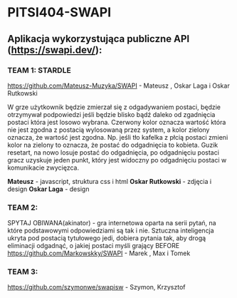 # PITSI404-SWAPI

## Aplikacja wykorzystująca publiczne API (https://swapi.dev/):

### TEAM 1: **STARDLE**
https://github.com/Mateusz-Muzyka/SWAPI - Mateusz , Oskar Laga i Oskar Rutkowski


W grze użytkownik będzie zmierzał się z odgadywaniem postaci, będzie otrzymywał podpowiedzi jeśli będzie blisko bądź daleko od zgadnięcia postaci która jest losowo wybrana. Czerwony kolor oznacza wartość która nie jest zgodna z postacią wylosowaną przez system, a kolor zielony oznacza, że wartość jest zgodna. Np. jeśli tło kafelka z płcią postaci zmieni kolor na zielony to oznacza, że postać do odgadnięcia to kobieta. Guzik resetart, na nowo losuje postać do odgadnięcia, po odgadnięciu postaci gracz uzyskuje jeden punkt, który jest widoczny po odgadnięciu postaci w komunikacie zwycięzca.

**Mateusz** - javascript, struktura css i html
**Oskar Rutkowski** - zdjęcia i design
**Oskar Laga** - design

### TEAM 2:
SPYTAJ OBIWANA(akinator) - gra internetowa oparta na serii pytań, na które podstawowymi odpowiedziami są tak i nie. Sztuczna inteligencja ukryta pod postacią tytułowego jedi, dobiera pytania tak, aby drogą eliminacji odgadnąć, o jakiej postaci myśli grający BEFORE
https://github.com/Markowskky/SWAPI - Marek , Max i Tomek

### TEAM 3:
https://github.com/szymonwe/swapisw - Szymon, Krzysztof
